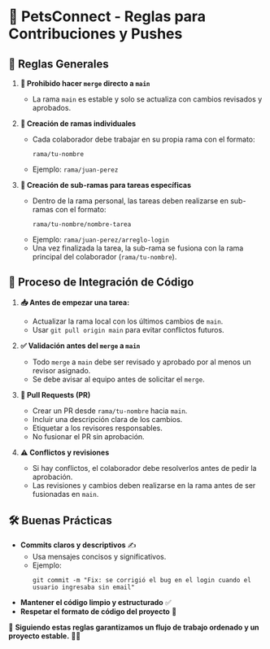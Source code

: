 # 🚀 PetsConnect - Reglas para Contribuciones y Pushes

## 📌 **Reglas Generales**
1. **🚫 Prohibido hacer `merge` directo a `main`**
   - La rama `main` es estable y solo se actualiza con cambios revisados y aprobados.
   
2. **🌱 Creación de ramas individuales**
   - Cada colaborador debe trabajar en su propia rama con el formato:
     ```
     rama/tu-nombre
     ```
   - Ejemplo: `rama/juan-perez`

3. **🌿 Creación de sub-ramas para tareas específicas**
   - Dentro de la rama personal, las tareas deben realizarse en sub-ramas con el formato:
     ```
     rama/tu-nombre/nombre-tarea
     ```
   - Ejemplo: `rama/juan-perez/arreglo-login`
   - Una vez finalizada la tarea, la sub-rama se fusiona con la rama principal del colaborador (`rama/tu-nombre`).

## 🔄 **Proceso de Integración de Código**
1. **📥 Antes de empezar una tarea:**
   - Actualizar la rama local con los últimos cambios de `main`.
   - Usar `git pull origin main` para evitar conflictos futuros.

2. **✅ Validación antes del `merge` a `main`**
   - Todo `merge` a `main` debe ser revisado y aprobado por al menos un revisor asignado.
   - Se debe avisar al equipo antes de solicitar el `merge`.
   
3. **🚀 Pull Requests (PR)**
   - Crear un PR desde `rama/tu-nombre` hacia `main`.
   - Incluir una descripción clara de los cambios.
   - Etiquetar a los revisores responsables.
   - No fusionar el PR sin aprobación.

4. **⚠️ Conflictos y revisiones**
   - Si hay conflictos, el colaborador debe resolverlos antes de pedir la aprobación.
   - Las revisiones y cambios deben realizarse en la rama antes de ser fusionadas en `main`.

## 🛠 **Buenas Prácticas**
- **Commits claros y descriptivos** ✍️
  - Usa mensajes concisos y significativos.
  - Ejemplo:
    ```
    git commit -m "Fix: se corrigió el bug en el login cuando el usuario ingresaba sin email"
    ```
- **Mantener el código limpio y estructurado** ✅
- **Respetar el formato de código del proyecto** 📏

📢 **Siguiendo estas reglas garantizamos un flujo de trabajo ordenado y un proyecto estable.** 💪🔥
